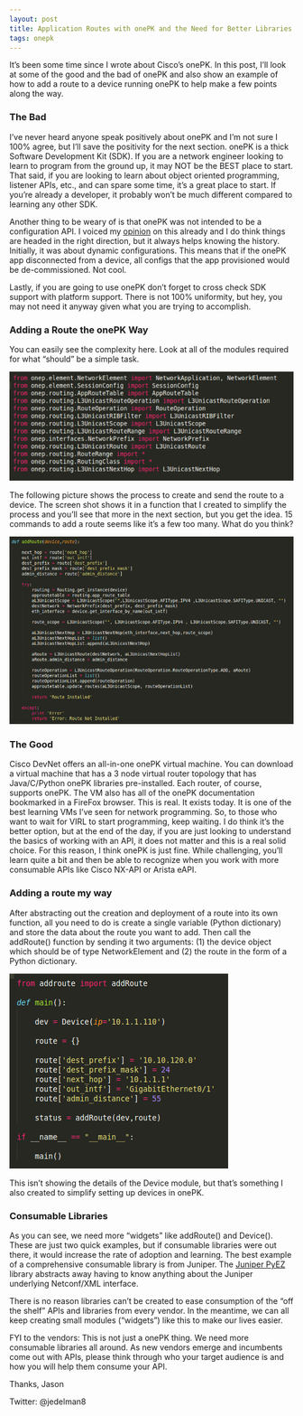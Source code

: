 ```yaml
---
layout: post
title: Application Routes with onePK and the Need for Better Libraries 
tags: onepk
---
```


It’s been some time since I wrote about Cisco’s onePK.  In this post, I’ll look at some of the good and the bad of onePK and also show an example of how to add a route to a device running onePK to help make a few points along the way.

### The Bad

I’ve never heard anyone speak positively about onePK and I’m not sure I 100% agree, but I’ll save the positivity for the next section.  onePK is a thick Software Development Kit (SDK).  If you are a network engineer looking to learn to program from the ground up, it may NOT be the BEST place to start.  That said, if you are looking to learn about object oriented programming, listener APIs, etc., and can spare some time, it’s a great place to start.  If you’re already a developer, it probably won’t be much different compared to learning any other SDK.

Another thing to be weary of is that onePK was not intended to be a configuration API.  I voiced my [opinion](https://communities.cisco.com/thread/41789) on this already and I do think things are headed in the right direction, but it always helps knowing the history.  Initially, it was about dynamic configurations.  This means that if the onePK app disconnected from a device, all configs that the app provisioned would be de-commissioned.  Not cool.

Lastly, if you are going to use onePK don’t forget to cross check SDK support with platform support.  There is not 100% uniformity, but hey, you may not need it anyway given what you are trying to accomplish.

### Adding a Route the onePK Way

You can easily see the complexity here.  Look at all of the modules required for what “should” be a simple task.

![onepk-1](/img/one1.png)

The following picture shows the process to create and send the route to a device.  The screen shot shows it in a function that I created to simplify the process and you’ll see that more in the next section, but you get the idea.  15 commands to add a route seems like it’s a few too many.  What do you think?

![onepk-2](/img/one2.png)

### The Good

Cisco DevNet offers an all-in-one onePK virtual machine.  You can download a virtual machine that has a 3 node virtual router topology that has Java/C/Python onePK libraries pre-installed.  Each router, of course, supports onePK.  The VM also has all of the onePK documentation bookmarked in a FireFox browser.  This is real.  It exists today.  It is one of the best learning VMs I’ve seen for network programming.  So, to those who want to wait for VIRL to start programming, keep waiting.  I do think it’s the better option, but at the end of the day, if you are just looking to understand the basics of working with an API, it does not matter and this is a real solid choice.  For this reason, I think onePK is just fine.  While challenging, you’ll learn quite a bit and then be able to recognize when you work with more consumable APIs like Cisco NX-API or Arista eAPI.

### Adding a route my way

After abstracting out the creation and deployment of a route into its own function, all you need to do is create a single variable (Python dictionary) and store the data about the route you want to add.  Then call the addRoute() function by sending it two arguments: (1) the device object which should be of type NetworkElement and (2) the route in the form of a Python dictionary.


![onepk-3](/img/one3.png)

This isn’t showing the details of the Device module, but that’s something I also created to simplify setting up devices in onePK.

### Consumable Libraries

As you can see, we need more “widgets” like addRoute() and Device().  These are just two quick examples, but if consumable libraries were out there, it would increase the rate of adoption and learning.  The best example of a comprehensive consumable library is from Juniper.  The [Juniper PyEZ](https://techwiki.juniper.net/Automation_Scripting/010_Getting_Started_and_Reference/Junos_PyEZ) library abstracts away having to know anything about the Juniper underlying Netconf/XML interface. 

There is no reason libraries can’t be created to ease consumption of the “off the shelf” APIs and libraries from every vendor.  In the meantime, we can all keep creating small modules (“widgets”) like this to make our lives easier. 

FYI to the vendors: This is not just a onePK thing.  We need more consumable libraries all around.  As new vendors emerge and incumbents come out with APIs, please think through who your target audience is and how you will help them consume your API.

Thanks,
Jason

Twitter: @jedelman8